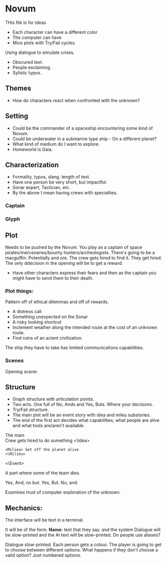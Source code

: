 # Novum
THis file is for ideas

- Each character can have a different color
- The computer can have 
- Mice plots with Try/Fail cycles. 

Using dialogue to simulate crises.
- Obscured text.
- People exclaiming.
- Sylistic typos. 

## Themes
- How do characters react when confronted with the unknown?

## Setting
- Could be the commander of a spaceship encountering some kind of Novum. 
- Could be underwater in a submarine type ship - On a different planet?
- What kind of medium do I want to explore. 
- Homeworld is Gaia. 


## Characterization
- Formality, typos, slang. length of text. 
- Have one person be very short, but impactful.
- Sonar expert, Tactician, etc. 
- By the above I mean having crews with specialties. 

### Captain 

### Glyph

## Plot
Needs to be pushed by the Novum.
You play as a captain of space pirates/mercenaries/bounty hunters/archeologists.
There's going to be a macguffin. Potentially and ore. The crew gets hired to find it.
They get hired. The only ddecision in the opening will be to get a reward. 
- Have other characters express their fears and then as the captain you might have to send them to their death.  

### Plot things:
Pattern off of ethical dilemmas and off of rewards.
- A distress call
- Something unexpected on the Sonar
- A risky looking shortcut
- Inclement weather along the intended route at the cost of an unknown route.
- Find ruins of an acient civilization.

The ship they have to take has limited communications capabilities. 

### Scenes
Opening scene:


## Structure
- Graph structure with articulation points. 
- Two acts. One full of No, Ands and Yes, Buts. Where your decisions. 
- Try/Fail structure. 
- The main plot will be an event story with idea and mileu substories.
- The end of the first act decides what capabilities, what people are alive and what tools are/aren't available.

The main  
<Event> Crew gets hired to do something
    <Idea> 
    <\Idea>

    <Milieu> Get off the planet alive
    <\Milieu> 
<\Event> 

A part where some of the team dies.
 
Yes, And, no but. Yes, But. No, and. 

Examines trust of computer 
exploration of the unknown.

## Mechanics:
The interface will be text in a terminal.

It will be of the form. 
**Name:** text that they say. 
and the system Dialogue will be slow-printed and the AI text will be slow-printed. 
Do people use aliases?

Dialogue slow-printed. 
Each person gets a colour. 
The player is going to get to choose between different options. What happens if they don't choose a valid option?
Just numbered options. 
